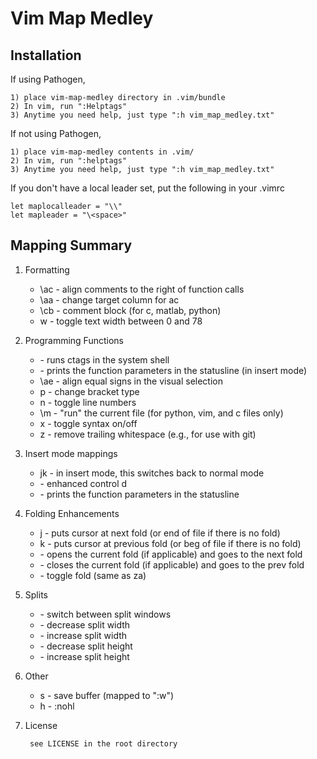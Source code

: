 Vim Map Medley
===

Installation
---

If using Pathogen,

    1) place vim-map-medley directory in .vim/bundle
    2) In vim, run ":Helptags"
    3) Anytime you need help, just type ":h vim_map_medley.txt"

If not using Pathogen,

    1) place vim-map-medley contents in .vim/
    2) In vim, run ":helptags"
    3) Anytime you need help, just type ":h vim_map_medley.txt"

If you don't have a local leader set, put the following in your .vimrc

    let maplocalleader = "\\"
    let mapleader = "\<space>"


Mapping Summary
---

1) Formatting

    * \ac             - align comments to the right of function calls
    * \aa             - change target column for <localleader>ac
    * \cb             - comment block (for c, matlab, python)
    * <space>w        - toggle text width between 0 and 78

2) Programming Functions

    * <f5>            - runs ctags in the system shell
    * <c-f>           - prints the function parameters in the statusline (in insert mode)
    * \ae             - align equal signs in the visual selection
    * <space>p        - change bracket type
    * <space>n        - toggle line numbers
    * \m              - "run" the current file (for python, vim, and c files only)
    * <space>x        - toggle syntax on/off
    * <space>z        - remove trailing whitespace (e.g., for use with git)

3) Insert mode mappings

    * jk              - in insert mode, this switches back to normal mode
    * <c-d>           - enhanced control d
    * <c-f>           - prints the function parameters in the statusline

4) Folding Enhancements

    * <space>j        - puts cursor at next fold (or end of file if there is no fold)
    * <space>k        - puts cursor at previous fold (or beg of file if there is no fold)
    * <a-j>           - opens the current fold (if applicable) and goes to the next fold
    * <a-k>           - closes the current fold (if applicable) and goes to the prev fold
    * <c-u>           - toggle fold (same as za)

5) Splits

    * <a-w>           - switch between split windows
    * <c-left>        - decrease split width
    * <c-right>       - increase split width
    * <c-down>        - decrease split height
    * <c-up>          - increase split height

6) Other

    * <space>s        - save buffer (mapped to ":w<cr>")
    * <space>h        - :nohl<cr>

7) License

        see LICENSE in the root directory

